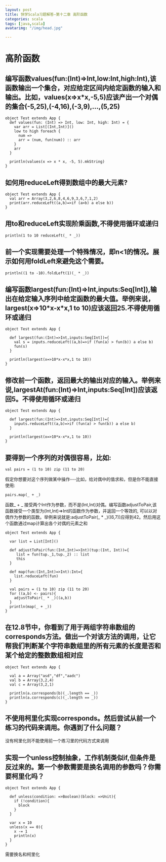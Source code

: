 ```yaml
---
layout: post
title: 快学Scala习题解答—第十二章 高阶函数
categories: scala
tags: [java,scala]
avatarimg: "/img/head.jpg"

---
```



高阶函数
========

编写函数values(fun:(Int)=\>Int,low:Int,high:Int),该函数输出一个集合，对应给定区间内给定函数的输入和输出。比如，values(x=\>x\*x,-5,5)应该产出一个对偶的集合(-5,25),(-4,16),(-3,9),...,(5,25)
-------------------------------------------------------------------------------------------------------------------------------------------------------------------------------------------

``` {.scala}
object Test extends App {
  def values(fun: (Int) => Int, low: Int, high: Int) = {
    var arr = List[(Int,Int)]()
    low to high foreach {
      num =>
      arr = (num, fun(num)) :: arr
    }
    arr
  }

  println(values(x => x * x, -5, 5).mkString)
}
```

如何用reduceLeft得到数组中的最大元素?
-------------------------------------

``` {.scala}
object Test extends App {
  val arr = Array(3,2,6,8,4,6,9,3,6,7,1,2)
  print(arr.reduceLeft((a,b)=>if (a>b) a else b))
}
```

用to和reduceLeft实现阶乘函数,不得使用循环或递归
-----------------------------------------------

``` {.scala}
println(1 to 10 reduceLeft(_ * _))
```

前一个实现需要处理一个特殊情况，即n\<1的情况。展示如何用foldLeft来避免这个需要。
--------------------------------------------------------------------------------

``` {.scala}
println((1 to -10).foldLeft(1)(_ * _))
```

<!-- more -->


编写函数largest(fun:(Int)=\>Int,inputs:Seq[Int]),输出在给定输入序列中给定函数的最大值。举例来说，largest(x=\>10\*x-x\*x,1 to 10)应该返回25.不得使用循环或递归
-------------------------------------------------------------------------------------------------------------------------------------------------------------

``` {.scala}
object Test extends App {

  def largest(fun:(Int)=>Int,inputs:Seq[Int])={
    val s = inputs.reduceLeft((a,b)=>if (fun(a) > fun(b)) a else b)
    fun(s)
  }

  println(largest(x=>10*x-x*x,1 to 10))
}
```

修改前一个函数，返回最大的输出对应的输入。举例来说,largestAt(fun:(Int)=\>Int,inputs:Seq[Int])应该返回5。不得使用循环或递归
--------------------------------------------------------------------------------------------------------------------------

``` {.scala}
object Test extends App {

  def largest(fun:(Int)=>Int,inputs:Seq[Int])={
    inputs.reduceLeft((a,b)=>if (fun(a) > fun(b)) a else b)
  }

  println(largest(x=>10*x-x*x,1 to 10))
}
```

要得到一个序列的对偶很容易，比如:
---------------------------------

``` {.scala}
val pairs = (1 to 10) zip (11 to 20)
```

假定你想要对这个序列做某中操作---比如，给对偶中的值求和，但是你不能直接使用:

``` {.scala}
pairs.map(_ + _)
```

函数\_ + \_
接受两个Int作为参数，而不是(Int,Int)对偶。编写函数adjustToPair,该函数接受一个类型为(Int,Int)=\>Int的函数作为参数，并返回一个等效的,
可以以对偶作为参数的函数。举例来说就是:adjustToPair(\_ \*
\_)((6,7))应得到42。然后用这个函数通过map计算出各个对偶的元素之和

``` {.scala}
object Test extends App {

  var list = List[Int]()

  def adjustToPair(fun:(Int,Int)=>Int)(tup:(Int, Int))={
     list = fun(tup._1,tup._2) :: list
     this
  }

  def map(fun:(Int,Int)=>Int):Int={
    list.reduceLeft(fun)
  }

  val pairs = (1 to 10) zip (11 to 20)
  for ((a,b) <- pairs){
    adjustToPair(_ * _)((a,b))
  }
  println(map(_ + _))
}
```

在12.8节中，你看到了用于两组字符串数组的corresponds方法。做出一个对该方法的调用，让它帮我们判断某个字符串数组里的所有元素的长度是否和某个给定的整数数组相对应
-------------------------------------------------------------------------------------------------------------------------------------------------------------

``` {.scala}
object Test extends App {

  val a = Array("asd","df","aadc")
  val b = Array(3,2,4)
  val c = Array(3,2,1)

  println(a.corresponds(b)(_.length == _))
  println(a.corresponds(c)(_.length == _))
}
```

不使用柯里化实现corresponds。然后尝试从前一个练习的代码来调用。你遇到了什么问题？
---------------------------------------------------------------------------------

没有柯里化则不能使用前一个练习里的代码方式来调用

实现一个unless控制抽象，工作机制类似if,但条件是反过来的。第一个参数需要是换名调用的参数吗？你需要柯里化吗？
-----------------------------------------------------------------------------------------------------------

``` {.scala}
object Test extends App {

  def unless(condition: =>Boolean)(block: =>Unit){
    if (!condition){
      block
    }
  }

  var x = 10
  unless(x == 0){
    x -= 1
    println(x)
  }
}
```

需要换名和柯里化

